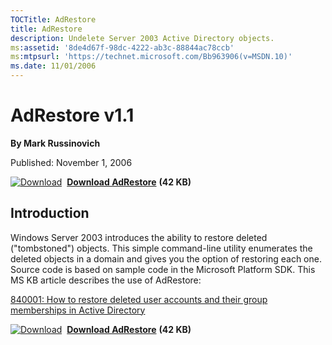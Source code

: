 ```yaml
--- 
TOCTitle: AdRestore
title: AdRestore
description: Undelete Server 2003 Active Directory objects.
ms:assetid: '8de4d67f-98dc-4222-ab3c-88844ac78ccb'
ms:mtpsurl: 'https://technet.microsoft.com/Bb963906(v=MSDN.10)'
ms.date: 11/01/2006
---
```


AdRestore v1.1
==============

**By Mark Russinovich**

Published: November 1, 2006

[![Download](/media/landing/sysinternals/download_sm.png)](https://download.sysinternals.com/files/ADRestore.zip)  [**Download AdRestore**](https://download.sysinternals.com/files/ADRestore.zip) **(42 KB)**

## Introduction

Windows Server 2003 introduces the ability to restore deleted
("tombstoned") objects. This simple command-line utility enumerates the
deleted objects in a domain and gives you the option of restoring each
one. Source code is based on sample code in the Microsoft Platform SDK.
This MS KB article describes the use of AdRestore:

[840001: How to restore deleted user accounts and their group
memberships in Active
Directory](https://support.microsoft.com/kb/840001)

 
[![Download](/media/landing/sysinternals/download_sm.png)](https://download.sysinternals.com/files/ADRestore.zip)  [**Download AdRestore**](https://download.sysinternals.com/files/ADRestore.zip) **(42 KB)**
